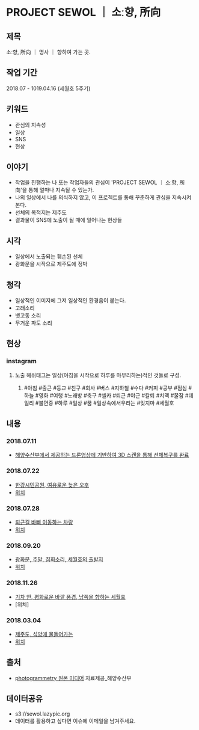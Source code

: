 # PROJECT SEWOL ｜ 소ː향, 所向

## 제목
소ː향, 所向 ｜ 명사 ｜ 향하여 가는 곳.

## 작업 기간
2018.07 - 1019.04.16 (세월호 5주기)

## 키워드
- 관심의 지속성
- 일상
- SNS
- 현상

## 이야기
- 작업을 진행하는 나 또는 작업자들의 관심이 'PROJECT SEWOL ｜ 소ː향, 所向'을 통해 얼마나 지속될 수 있는가. 
- 나의 일상에서 나를 의식하지 않고, 이 프로젝트를 통해 꾸준하게 관심을 지속시켜본다.
- 선체의 목적지는 제주도
- 결과물이 SNS에 노출이 될 때에 일어나는 현상들

## 시각
- 일상에서 노출되는 훼손된 선체
- 광화문을 시작으로 제주도에 정박

## 청각

- 일상적인 이미지에 그저 일상적인 환경음이 붙는다.
- 고래소리
- 뱃고동 소리
- 무거운 파도 소리



## 현상

### instagram
1. 노출 헤쉬태그는 일상(아침을 시작으로 하루를 마무리하는)적인 것들로 구성.
    
    1. #아침 #출근 #등교 #친구 #회사 #버스 #지하철 #수다 #커피 #공부 #점심 #하늘 #영화 #여행 #노래방 #축구 #셀카 #퇴근 #야근 #칼퇴 #치맥 #꿀잠 #데일리 #불면증 #하루 #일상 #꿈 #일상속에서우리는 #잊지마 #세월호



## 내용

### 2018.07.11
- [해양수산부에서 제공하는 드론영상에 기반하여 3D 스캔을 통해 선체복구를 완료](https://www.youtube.com/watch?v=GPEKzKmHZlE)

### 2018.07.22
- [한강시민공원, 여유로운 늦은 오후](https://youtu.be/0yoKR-SPK98)
- [위치](https://goo.gl/maps/gvFE5TFkgtM2)

### 2018.07.28
- [퇴근길 바삐 이동하는 차량](https://youtu.be/PZBWIA0TTgo)
- [위치](https://goo.gl/maps/TANnjM2r1EC2)

### 2018.09.20
- [광화문, 주말, 집회소리, 세월호의 출발지](https://youtu.be/usqVCyyqMEw)
- [위치](https://goo.gl/maps/8JFuUaAc4Z92)

### 2018.11.26
- [기차 안, 평화로운 바깥 풍경, 남쪽을 향하는 세월호](https://youtu.be/5ClRP7igTr4)
- [위치]

### 2018.03.04
- [제주도, 석양에 물들어가는](https://youtu.be/9kRVxnP8QX0)
- [위치](https://goo.gl/maps/wSie2zDPq912)

## 출처

- [photogrammetry 원본 미디어](https://www.youtube.com/watch?v=o0pCB_CBhv0) 자료제공_해양수산부

## 데이터공유
- s3://sewol.lazypic.org
- 데이터를 활용하고 싶다면 이슈에 이메일을 남겨주세요.
